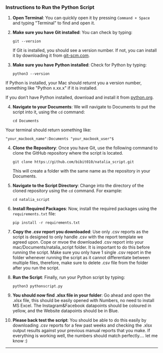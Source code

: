 

### Instructions to Run the Python Script

1. **Open Terminal**: You can quickly open it by pressing `Command + Space` and typing "Terminal" to find and open it.

2. **Make sure you have Git installed**: You can check by typing:

   ```
   git --version
   ```

   If Git is installed, you should see a version number. If not, you can install it by downloading it from [git-scm.com](https://git-scm.com/downloads).

3. **Make sure you have Python installed**: Check for Python by typing:

   ```
   python3 --version
   ```

If Python is installed, your Mac should returnt you a version number, something like "Python x.xx.x" if it is installed. 

   If you don’t have Python installed, download and install it from [python.org](https://www.python.org/downloads/).

4. **Navigate to your Documents**: We will navigate to Documents to put the script into it, using the `cd` command:

   ```
   cd Documents
   ```

Your terminal should return something like: 
   ```
   "your_macbook_name":Documents "your_macbook_user"$ 

   ```


4. **Clone the Repository**: Once you have Git, use the following command to clone the GitHub repository where the script is located. 

   ```
   git clone https://github.com/bibit010/natalia_script.git
   ```

   This will create a folder with the same name as the repository in your Documents.


5. **Navigate to the Script Directory**: Change into the directory of the cloned repository using the `cd` command. For example:

   ```
   cd natalia_script
   ```



6. **Install Required Packages**: Now, install the required packages using the `requirements.txt` file:

   ```
   pip install -r requirements.txt
   ```

7. **Copy the .csv report you downloaded**: Use only .csv reports as the script is designed to only handle .csv with the report template we agreed upon. Cope or mvoe the downloaded .csv report into your mac/Documents/natalia_script folder. It is important to do this before running the script. Make sure you only have 1 single .csv report in the folder whenever running the script as it cannot differentiate between multiple files, therefore, make sure to delete .csv file from the folder after you run the script. 

8. **Run the Script**: Finally, run your Python script by typing:

   ```
   python3 pythonscript.py
   ```

9. **You should now find .xlsx file in your folder**: Go ahead and open the .xlsx file, this should be easily opened with Numbers, no need to install MS Excel. The Instagram&Facebook datapoints should be coloured in yellow, and the Website datapoints should be in Blue. 


10. **Please back test the script**: You should be able to do this easily by downloading .csv reports for a few past weeks and checking the .xlsx output results against your previous manual reports that you make. If everything is working well, the numbers should match perfectly.... let me know :) 

---

